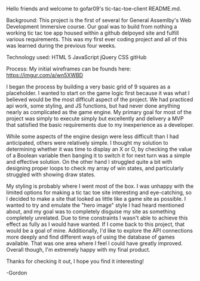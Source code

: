 
Hello friends and welcome to gofar09's tic-tac-toe-client README.md.

Background:
This project is the first of several for General Assemlby's Web Development
Immersive course. Our goal was to build from nothing a working tic tac toe
app housed within a github delpoyed site and fulfill various requirements. This
was my first ever coding project and all of this was learned during the previous
four weeks.

Technology used:
HTML 5
JavaScript
jQuery
CSS
gitHub

Process:
My initial wireframes can be founds here: https://imgur.com/a/wn5XWBD

I began the process by building a very basic grid of 9 squares as a placeholder.
I wanted to start on the game logic first because it was what I believed would
be the most difficult aspect of the project. We had practiced api work, some
styling, and JS functions, but had never done anything nearly as complicated as
the game engine. My primary goal for most of the project was simply to execute
simply but excellently and delivery a MVP that satisfied the basic requirements
due to my inexperience as a developer.

While some aspects of the engine design were less difficult than I had
anticipated, others were relatively simple. I thought my solution to determining
whether it was time to display an X or O, by checking the value of a Boolean
variable then banging it to switch it for next turn was a simple and effective
solution. On the other hand I struggled quite a bit with designing proper loops
to check my array of win states, and particularly struggled with showing draw
states.

My styling is probably where I went most of the box. I was unhappy with the
limited options for making a tic tac toe site interesting and eye-catching,
so I decided to make a site that looked as little like a game site as possible.
I wanted to try and emulate the "hero image" style I had heard mentioned about,
and my goal was to completely disguise my site as something completely
unrelated. Due to time constraints I wasn't able to achieve this effect as
fully as I would have wanted. If I come back to this project, that would be a
goal of mine. Additionally, I'd like to explore the API connections more deeply
and find different ways of using the database of games available. That was one
area where I feel I could have greatly improved. Overall though, I'm extremely
happy with my final product.

Thanks for checking it out, I hope you find it interesting!

-Gordon
